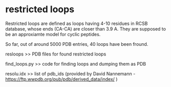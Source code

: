 # restricted loops

Restricted loops are defined as loops having 4-10 residues in RCSB database, whose ends (CA-CA) are closer than 3.9 A. 
They are supposed to be an approxiamte model for cyclic peptides.

So far, out of around 5000 PDB entries, 40 loops have been fround. 

resloops >> PDB files for found restricted loops

find_loops.py >> code for finding loops and dumping them as PDB 

resolu.idx >> list of pdb_ids (provided by David Nannemann - https://ftp.wwpdb.org/pub/pdb/derived_data/index/ )
